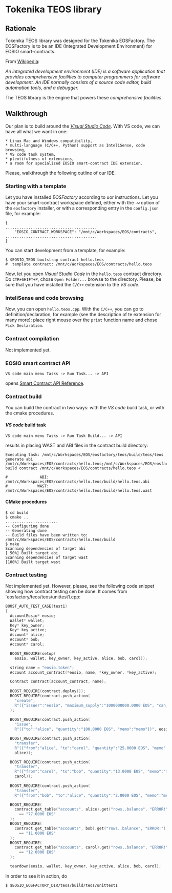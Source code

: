 # Tokenika TEOS library

## Rationale

Tokenika TEOS library was designed for the Tokenika EOSFactory. The EOSFactory is to be an IDE (Integrated Development Environment) for EOSIO smart-contracts.

From [Wikipedia](#https://en.wikipedia.org/wiki/Integrated_development_environment):

*An integrated development environment (IDE) is a software application that provides comprehensive facilities to computer programmers for software development. An IDE normally consists of a source code editor, build automation tools, and a debugger.*

The TEOS library is the engine that powers these *comprehensive facilities*.

## Walkthrough

Our plan is to build around the [*Visual Studio Code*](#https://code.visualstudio.com/). With VS code, we can have all what we want in one:

    * Linux Mac and Windows compatibility,
    * multi-language (C/C++, Python) support as InteliSense, code browsing,
    * VS code task system,
    * plentifulness of extensions,
    * a room for specialized EOSIO smart-contract IDE extension.

Please, walkthrough the following outline of our IDE.

### Starting with a template

Let you have installed *EOSFactory* according to uor instructions.
Let you have your smart-contract workspace defined, either with the `-w` option of the `eosfactory` installer, or with a corresponding entry in the `config.json` file, for example:
```
{
........................................
    "EOSIO_CONTRACT_WORKSPACE": "/mnt/c/Workspaces/EOS/contracts", 
........................................
}
```
You can start development from a template, for example:
```
$ $EOSIO_TEOS bootstrap contract hello.teos
#  template contract: /mnt/c/Workspaces/EOS/contracts/hello.teos
```
Now, let you open *Visual Studio Code* in the `hello.teos` contract directory. Do `CTR+SHIFT+P`, chose `Open Folder...` browse to the directory. Please, be sure that you have installed the `C/C++` extension to the *VS code*.

### InteliSense and code browsing

Now, you can open `hello.teos.cpp`. With the `C/C++`, you can go to definition/declaration, for example (see the description of te extension for many more): place right mouse over the `print` function name and chose `Pick Declaration`.

### Contract compilation

Not implemented yet.

### EOSIO smart contract API
```
VS code main menu Tasks -> Run Task... -> API
```
opens [Smart Contract API Reference](#https://eosio.github.io/eos/group__contractdev.html).


### Contract build

You can build the contract in two ways: with the *VS code* build task, or with the cmake procedures.

#### *VS code* build task
```
VS code main menu Tasks -> Run Task Build... -> API
```
results in placing WAST and ABI files in the contract build directory:
```
Executing task: /mnt/c/Workspaces/EOS/eosfactory/teos/build/teos/teos generate abi /mnt/c/Workspaces/EOS/contracts/hello.teos;/mnt/c/Workspaces/EOS/eosfactory/teos/build/teos/teos build contract /mnt/c/Workspaces/EOS/contracts/hello.teos <

#              ABI: /mnt/c/Workspaces/EOS/contracts/hello.teos/build/hello.teos.abi
#             WAST: /mnt/c/Workspaces/EOS/contracts/hello.teos/build/hello.teos.wast
```
#### CMake procedures
```
$ cd build
$ cmake ..
.......................
-- Configuring done
-- Generating done
-- Build files have been written to: /mnt/c/Workspaces/EOS/contracts/hello.teos/build
$ make
Scanning dependencies of target abi
[ 50%] Built target abi
Scanning dependencies of target wast
[100%] Built target wast
```

### Contract testing

Not implemented yet. However, please, see the following code snippet showing how contract testing cen be done. It comes from `eosfactory/teos/teos/unittest1.cpp:
```c++
BOOST_AUTO_TEST_CASE(test1)
{
  AccountEosio* eosio;
  Wallet* wallet;
  Key* key_owner; 
  Key* key_active;
  Account* alice;
  Account* bob;
  Account* carol;

  BOOST_REQUIRE(setup(
    eosio, wallet, key_owner, key_active, alice, bob, carol));

  string name = "eosio.token";
  Account account_contract(*eosio, name, *key_owner, *key_active);

  Contract contract(account_contract, name);
  
  BOOST_REQUIRE(contract.deploy());
  BOOST_REQUIRE(contract.push_action(
    "create", 
    R"({"issuer":"eosio", "maximum_supply":"1000000000.0000 EOS", "can_freeze":0, "can_recall":0, "can_whitelist":0})")
  );
  
  BOOST_REQUIRE(contract.push_action(
    "issue", 
    R"({"to":"alice", "quantity":"100.0000 EOS", "memo":"memo"})", eosio));

  BOOST_REQUIRE(contract.push_action(
    "transfer", 
    R"({"from":"alice", "to":"carol", "quantity":"25.0000 EOS", "memo":"memo"})", 
    alice));

  BOOST_REQUIRE(contract.push_action(
    "transfer", 
    R"({"from":"carol", "to":"bob", "quantity":"13.0000 EOS", "memo":"memo"})", 
    carol));
    
  BOOST_REQUIRE(contract.push_action(
    "transfer", 
    R"({"from":"bob", "to":"alice", "quantity":"2.0000 EOS", "memo":"memo"})", bob));

  BOOST_REQUIRE(
    contract.get_table("accounts", alice).get("rows..balance", "ERROR!") 
      == "77.0000 EOS"
  );
  BOOST_REQUIRE(
    contract.get_table("accounts", bob).get("rows..balance", "ERROR!") 
      == "11.0000 EOS"
  );
  BOOST_REQUIRE(
    contract.get_table("accounts", carol).get("rows..balance", "ERROR!") 
      == "12.0000 EOS"
  );

  teardown(eosio, wallet, key_owner, key_active, alice, bob, carol);
```
In order to see it in action, do
```
$ $EOSIO_EOSFACTORY_DIR/teos/build/teos/unittest1
```
